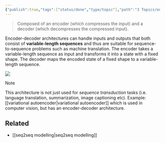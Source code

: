 ```yaml
---
{"publish":true,"tags":["status/done","type/topic"],"path":"3 Topics/encoder-decoder architecture.md","permalink":"/3-topics/encoder-decoder-architecture/","PassFrontmatter":true}
---
```




> Composed of an encoder (which compresses the input) and a decoder (which decompresses the compressed input). 

Encoder-decoder architectures can handle inputs and outputs that both consist of **variable-length sequences** and thus are suitable for sequence-to-sequence problems such as machine translation. The encoder takes a variable-length sequence as input and transforms it into a state with a fixed shape. The decoder maps the encoded state of a fixed shape to a variable-length sequence.

![](https://res.cloudinary.com/dcameztw9/image/upload/v1727957417/wcfzqt7h71o8vufbgi0k.png)

> [!note]
> This architecture is not just used for *sequence transduction* tasks (i.e. language translation, summarization, image captioning etc). Example: [[variational autoencoder\|variational autoencoder]] which is used in computer vision, but has an encoder-decoder architecture.

## Related
- [[seq2seq modelling\|seq2seq modelling]]
